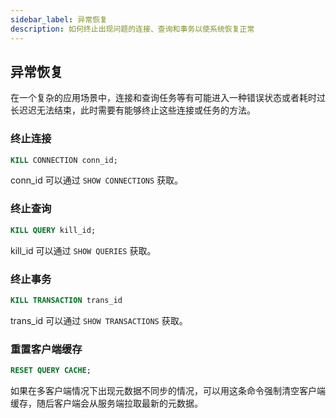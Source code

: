 ```yaml
---
sidebar_label: 异常恢复
description: 如何终止出现问题的连接、查询和事务以使系统恢复正常
---
```


## 异常恢复

在一个复杂的应用场景中，连接和查询任务等有可能进入一种错误状态或者耗时过长迟迟无法结束，此时需要有能够终止这些连接或任务的方法。

### 终止连接

```sql
KILL CONNECTION conn_id;
```

conn_id 可以通过 `SHOW CONNECTIONS` 获取。

### 终止查询

```sql
KILL QUERY kill_id;
```

kill_id 可以通过 `SHOW QUERIES` 获取。

### 终止事务

```sql
KILL TRANSACTION trans_id
```

trans_id 可以通过 `SHOW TRANSACTIONS` 获取。

### 重置客户端缓存

```sql
RESET QUERY CACHE;
```

如果在多客户端情况下出现元数据不同步的情况，可以用这条命令强制清空客户端缓存，随后客户端会从服务端拉取最新的元数据。
